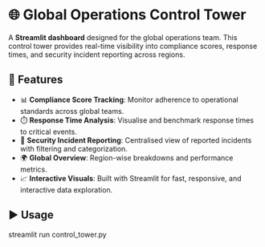 # 🌐 Global Operations Control Tower

A **Streamlit dashboard** designed for the global operations team. This control tower provides real-time visibility into compliance scores, response times, and security incident reporting across regions.

## 🚀 Features

- 📊 **Compliance Score Tracking**: Monitor adherence to operational standards across global teams.
- ⏱️ **Response Time Analysis**: Visualise and benchmark response times to critical events.
- 🔐 **Security Incident Reporting**: Centralised view of reported incidents with filtering and categorization.
- 🌍 **Global Overview**: Region-wise breakdowns and performance metrics.
- 📈 **Interactive Visuals**: Built with Streamlit for fast, responsive, and interactive data exploration.


## ▶️ Usage
streamlit run control_tower.py




